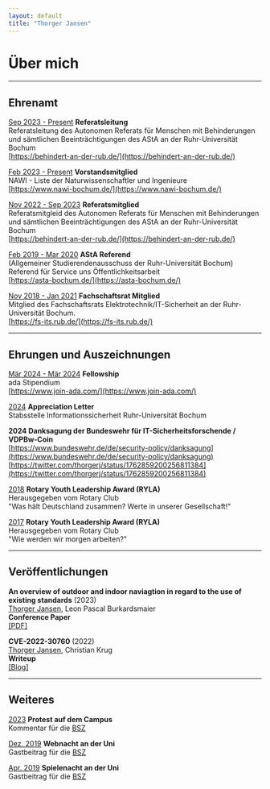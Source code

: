```yaml
---
layout: default
title: "Thorger Jansen"
---
```


# Über mich

---

## Ehrenamt
<u>Sep 2023 - Present</u> <b>Referatsleitung</b>   
Referatsleitung des Autonomen Referats für Menschen mit Behinderungen und sämtlichen Beeinträchtigungen des
AStA an der Ruhr-Universität Bochum  
[https://behindert-an-der-rub.de/](https://behindert-an-der-rub.de/)

<u>Feb 2023 - Present</u> <b>Vorstandsmitglied</b>  
NAWI - Liste der Naturwissenschaftler und Ingenieure  
[https://www.nawi-bochum.de/](https://www.nawi-bochum.de/)

<u>Nov 2022 - Sep 2023</u> <b>Referatsmitglied</b>  
Referatsmitgleid des Autonomen Referats für Menschen mit Behinderungen und sämtlichen Beeinträchtigungen des
AStA an der Ruhr-Universität Bochum  
[https://behindert-an-der-rub.de/](https://behindert-an-der-rub.de/)

<u>Feb 2019 - Mar 2020</u> <b>AStA Referend</b>  
(Allgemeiner Studierendenausschuss der Ruhr-Universität Bochum)  
Referend für Service uns Öffentlichkeitsarbeit  
[https://asta-bochum.de/](https://asta-bochum.de/)
 
<u>Nov 2018 - Jan 2021</u> <b>Fachschaftsrat Mitglied</b>  
Mitglied des Fachschaftsrats Elektrotechnik/IT-Sicherheit an der Ruhr-Universität Bochum.  
[https://fs-its.rub.de/](https://fs-its.rub.de/)

---

## Ehrungen und Auszeichnungen
<u>Mär 2024 - Mär 2024</u> <b>Fellowship </b>   
ada Stipendium  
[https://www.join-ada.com/](https://www.join-ada.com/)

<u>2024</u> <b>Appreciation Letter</b>  
Stabsstelle Informationssicherheit Ruhr-Universität Bochum

<b>2024 Danksagung der Bundeswehr für IT-Sicherheitsforschende / VDPBw-Coin</b>  
[https://www.bundeswehr.de/de/security-policy/danksagung](https://www.bundeswehr.de/de/security-policy/danksagung)  
[https://twitter.com/thorgerj/status/1762859200256811384](https://twitter.com/thorgerj/status/1762859200256811384)

<u>2018</u> <b>Rotary Youth Leadership Award (RYLA)</b>  
Herausgegeben vom Rotary Club  
"Was hält Deutschland zusammen? Werte in unserer Gesellschaft!"

<u>2017</u> <b>Rotary Youth Leadership Award (RYLA)</b>  
Herausgegeben vom Rotary Club  
"Wie werden wir morgen arbeiten?"

---

## Veröffentlichungen

**An overview of outdoor and indoor naviagtion in regard to the use of existing standards** (2023)  
<u>Thorger Jansen</u>, Leon Pascal Burkardsmaier   
**Conference Paper**  
[[PDF]](https://hss-opus.ub.ruhr-uni-bochum.de/opus4/frontdoor/index/index/docId/10121)


**CVE-2022-30760** (2022)  
<u>Thorger Jansen</u>, Christian Krug   
**Writeup**  
[[Blog]](https://homepage.ruhr-uni-bochum.de/Christian.Krug-q97/CVE-2022-30760.html)

---

## Weiteres

<u>2023</u> <b>Protest auf dem Campus</b>  
Kommentar für die [BSZ](https://www.bszonline.de/wp-content/uploads/2023/10/bsz-1390.pdf)

<u>Dez. 2019</u> <b>Webnacht an der Uni</b>  
Gastbeitrag für die [BSZ](https://www.bszonline.de/2019/12/05/webnacht-der-uni/)

<u>Apr. 2019</u> <b>Spielenacht an der Uni</b>  
Gastbeitrag für die [BSZ](https://www.bszonline.de/2019/04/29/spielenacht-der-uni/)
